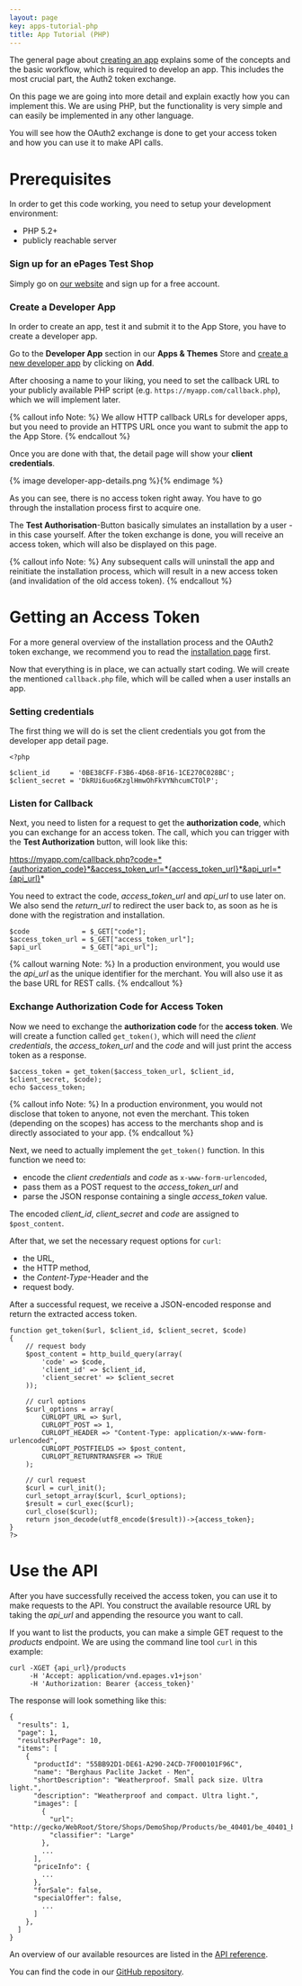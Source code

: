 ```yaml
---
layout: page
key: apps-tutorial-php
title: App Tutorial (PHP)
---
```


The general page about [creating an app](page:apps-create) explains some of the concepts and the basic workflow, which is required to develop an app.
This includes the most crucial part, the Auth2 token exchange.

On this page we are going into more detail and explain exactly how you can implement this.
We are using PHP, but the functionality is very simple and can easily be implemented in any other language.

You will see how the OAuth2 exchange is done to get your access token and how you can use it to make API calls.

# Prerequisites

In order to get this code working, you need to setup your development environment:

- PHP 5.2+
- publicly reachable server

### Sign up for an ePages Test Shop

Simply go on [our website](epages-demo-signup) and sign up for a free account.

### Create a Developer App

In order to create an app, test it and submit it to the App Store, you have to create a developer app.

Go to the **Developer App** section in our **Apps & Themes** Store and [create a new developer app](page:apps-create) by clicking on **Add**.

After choosing a name to your liking, you need to set the callback URL to your publicly available PHP script (e.g. `https://myapp.com/callback.php`), which we will implement later.

{% callout info Note: %}
We allow HTTP callback URLs for developer apps, but you need to provide an HTTPS URL once you want to submit the app to the App Store.
{% endcallout %}

Once you are done with that, the detail page will show your **client credentials**.

{% image developer-app-details.png %}{% endimage %}

As you can see, there is no access token right away.
You have to go through the installation process first to acquire one.

The **Test Authorisation**-Button basically simulates an installation by a user - in this case yourself.
After the token exchange is done, you will receive an access token, which will also be displayed on this page.

{% callout info Note: %}
Any subsequent calls will uninstall the app and reinitiate the installation process, which will result in a new access token (and invalidation of the old access token).
{% endcallout %}

# Getting an Access Token

For a more general overview of the installation process and the OAuth2 token exchange, we recommend you to read the [installation page](page:apps-install) first.

Now that everything is in place, we can actually start coding.
We will create the mentioned `callback.php` file, which will be called when a user installs an app.

### Setting credentials

The first thing we will do is set the client credentials you got from the developer app detail page.

    <?php
    
    $client_id     = '0BE38CFF-F3B6-4D68-8F16-1CE270C028BC';
    $client_secret = 'DkRUi6uo6KzglHmwOhFkVYNhcumCTOlP';


### Listen for Callback

Next, you need to listen for a request to get the **authorization code**, which you can exchange for an access token.
The call, which you can trigger with the **Test Authorization** button, will look like this:

https://myapp.com/callback.php?code=*{authorization_code}*&access_token_url=*{access_token_url}*&api_url=*{api_url}*

You need to extract the code, *access_token_url* and *api_url* to use later on.
We also send the *return_url* to redirect the user back to, as soon as he is done with the registration and installation.

    $code             = $_GET["code"];
    $access_token_url = $_GET["access_token_url"];
    $api_url          = $_GET["api_url"];

{% callout warning Note: %}
In a production environment, you would use the *api_url* as the unique identifier for the merchant.
You will also use it as the base URL for REST calls.
{% endcallout %}

### Exchange Authorization Code for Access Token

Now we need to exchange the **authorization code** for the **access token**.
We will create a function called `get_token()`, which will need the *client credentials*, the *access_token_url* and the *code* and will just print the access token as a response.

    $access_token = get_token($access_token_url, $client_id, $client_secret, $code);
    echo $access_token;

{% callout info Note: %}
In a production environment, you would not disclose that token to anyone, not even the merchant.
This token (depending on the scopes) has access to the merchants shop and is directly associated to your app.
{% endcallout %}

Next, we need to actually implement the `get_token()` function.
In this function we need to:

- encode the *client credentials* and *code* as `x-www-form-urlencoded`,
- pass them as a POST request to the *access_token_url* and
- parse the JSON response containing a single *access_token* value.

The encoded *client_id*, *client_secret* and *code* are assigned to `$post_content`.

After that, we set the necessary request options for `curl`:

- the URL,
- the HTTP method,
- the *Content-Type*-Header and the
- request body.

After a successful request, we receive a JSON-encoded response and return the extracted access token.

    function get_token($url, $client_id, $client_secret, $code)
    {
        // request body
        $post_content = http_build_query(array(
            'code' => $code,
            'client_id' => $client_id,
            'client_secret' => $client_secret
        ));
        
        // curl options
        $curl_options = array(
            CURLOPT_URL => $url,
            CURLOPT_POST => 1,
            CURLOPT_HEADER => "Content-Type: application/x-www-form-urlencoded",
            CURLOPT_POSTFIELDS => $post_content,
            CURLOPT_RETURNTRANSFER => TRUE
        );
        
        // curl request
        $curl = curl_init();
        curl_setopt_array($curl, $curl_options);
        $result = curl_exec($curl);
        curl_close($curl);
        return json_decode(utf8_encode($result))->{access_token};
    }
    ?>


# Use the API

After you have successfully received the access token, you can use it to make requests to the API.
You construct the available resource URL by taking the *api_url* and appending the resource you want to call.

If you want to list the products, you can make a simple GET request to the *products* endpoint.
We are using the command line tool `curl` in this example:

    curl -XGET {api_url}/products
         -H 'Accept: application/vnd.epages.v1+json'
         -H 'Authorization: Bearer {access_token}'

The response will look something like this:

    {
      "results": 1,
      "page": 1,
      "resultsPerPage": 10,
      "items": [
        {
          "productId": "55BB92D1-DE61-A290-24CD-7F000101F96C",
          "name": "Berghaus Paclite Jacket - Men",
          "shortDescription": "Weatherproof. Small pack size. Ultra light.",
          "description": "Weatherproof and compact. Ultra light.",
          "images": [
            {
              "url": "http://gecko/WebRoot/Store/Shops/DemoShop/Products/be_40401/be_40401_blue.jpg",
              "classifier": "Large"
            },
            ...
          ],
          "priceInfo": {
            ...
          },
          "forSale": false,
          "specialOffer": false,
            ...
          ]
        },
      ]
    }


An overview of our available resources are listed in the [API reference](page:api-resources-all).


You can find the code in our [GitHub repository][github-demo-app-php].

[github-demo-app-php]: https://github.com/pshingala/epphp
[epages-demo-signup]: http://www.epages.com/de/produkte/demo-shop/